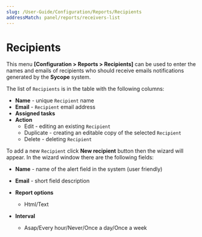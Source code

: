 ```yaml
---
slug: /User-Guide/Configuration/Reports/Recipients
addressMatch: panel/reports/receivers-list
---
```


# Recipients

This menu **[Configuration > Reports > Recipients]** can be used to enter the names and emails of recipients who should receive emails notifications generated by the **Sycope** system.

The list of `Recipients`  is in the table with the following columns:

- **Name** - unique `Recipient`  name
- **Email** -  `Recipient` email address 
- **Assigned tasks**
- **Action**
  - Edit - editing an existing  `Recipient`
  - Duplicate - creating an editable copy of the selected  `Recipient`
  - Delete - deleting   `Recipient`

To add a new `Recipient` click **New recipient** button then the wizard will appear. In the wizard window there are the following fields:

- **Name** - name of the alert field in the system (user friendly)

- **Email** - short field description

- **Report options**

  - Html/Text

- **Interval**

  - Asap/Every hour/Never/Once a day/Once a week
  